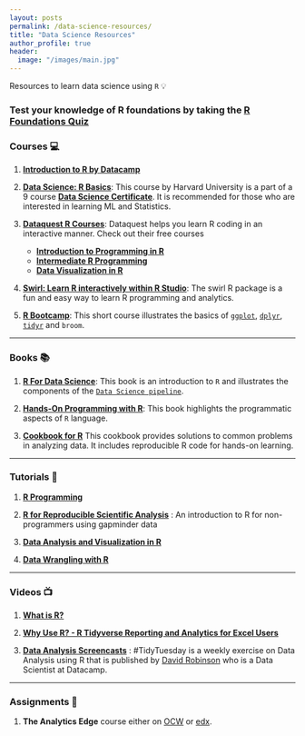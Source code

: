```yaml
---
layout: posts
permalink: /data-science-resources/
title: "Data Science Resources"
author_profile: true
header:
  image: "/images/main.jpg"
---
```


Resources to learn data science using `R` :bulb:

### Test your knowledge of R foundations by taking the [R Foundations Quiz](http://rpubs.com/cbatra/500620)

### Courses :computer:

1. **[Introduction to R by Datacamp](https://www.datacamp.com/courses/free-introduction-to-r)**

2. **[Data Science: R Basics](https://www.edx.org/course/r-basics-2)**: This course by Harvard University is a part of a 9 course **[Data Science Certificate](https://www.edx.org/professional-certificate/harvardx-data-science)**. It is recommended for those who are interested in learning ML and Statistics. 

3. **[Dataquest R Courses](https://www.dataquest.io/path/data-analyst-r/)**: Dataquest helps you learn R coding in an interactive manner. Check out their free courses
    - **[Introduction to Programming in R](https://www.dataquest.io/course/intro-to-r/)**
    - **[Intermediate R Programming](https://www.dataquest.io/course/intermediate-r-programming/)**
    - **[Data Visualization in R](https://www.dataquest.io/course/r-data-viz/)**

4. **[Swirl: Learn R interactively within R Studio](https://swirlstats.com/students.html)**: The swirl R package is a fun and easy way to learn R programming and analytics. 

5. **[R Bootcamp](https://www.datacamp.com/courses/rbootcamp)**: This short course illustrates the basics of [`ggplot`](https://ggplot2.tidyverse.org/), [`dplyr`](https://dplyr.tidyverse.org/), [`tidyr`](https://tidyr.tidyverse.org/) and `broom`.

****
### Books :books:
    
1. **[R For Data Science](https://r4ds.had.co.nz/)**: This book is an introduction to `R` and illustrates the components of the [`Data Science pipeline`](https://r4ds.had.co.nz/introduction.html). 

2. **[Hands-On Programming with R](https://rstudio-education.github.io/hopr/)**: This book highlights the programmatic aspects of `R` language.

3. **[Cookbook for R](http://www.cookbook-r.com)** This cookbook provides solutions to common problems in analyzing data. It includes reproducible R code for hands-on learning.

****
### Tutorials :ledger:
 
1. **[R Programming](https://swcarpentry.github.io/r-novice-inflammation/)**

2. **[R for Reproducible Scientific Analysis](http://swcarpentry.github.io/r-novice-gapminder/)** : An introduction to R for non-programmers using gapminder data

3. **[Data Analysis and Visualization in R](https://datacarpentry.org/R-ecology-lesson/index.html)**

4. **[Data Wrangling with R](https://cengel.github.io/R-data-wrangling/)**

***
    
### Videos :tv:
    
1. **[What is R?](https://www.youtube.com/watch?v=XcBLEVknqvY)**

2. **[Why Use R? - R Tidyverse Reporting and Analytics for Excel Users](https://www.youtube.com/watch?v=jn_3N_o2d6Q)**

3. **[Data Analysis Screencasts](https://www.youtube.com/watch?v=nx5yhXAQLxw&list=PLnH3UnphKJdvbQsOFoFcTrbn18I_NBvW3)** : #TidyTuesday is a weekly exercise on Data Analysis using R that is published by [David Robinson](http://varianceexplained.org/) who is a Data Scientist at Datacamp.

****
### Assignments :pencil:

1. **The Analytics Edge** course either on [OCW](https://ocw.mit.edu/courses/sloan-school-of-management/15-071-the-analytics-edge-spring-2017/index.htm) or [edx](https://edx.org/course/the-analytics-edge). 

